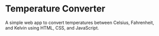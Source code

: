 # Temperature Converter

A simple web app to convert temperatures between Celsius, Fahrenheit, and Kelvin using HTML, CSS, and JavaScript.
